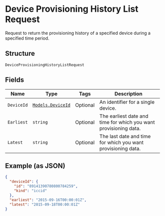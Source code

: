 
# Device Provisioning History List Request

Request to return the provisioning history of a specified device during a specified time period.

## Structure

`DeviceProvisioningHistoryListRequest`

## Fields

| Name | Type | Tags | Description |
|  --- | --- | --- | --- |
| `DeviceId` | [`Models.DeviceId`](../../doc/models/device-id.md) | Optional | An identifier for a single device. |
| `Earliest` | `string` | Optional | The earliest date and time for which you want provisioning data. |
| `Latest` | `string` | Optional | The last date and time for which you want provisioning data. |

## Example (as JSON)

```json
{
  "deviceId": {
    "id": "89141390780800784259",
    "kind": "iccid"
  },
  "earliest": "2015-09-16T00:00:01Z",
  "latest": "2015-09-18T00:00:01Z"
}
```

